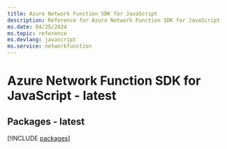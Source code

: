 ```yaml
---
title: Azure Network Function SDK for JavaScript
description: Reference for Azure Network Function SDK for JavaScript
ms.date: 04/25/2024
ms.topic: reference
ms.devlang: javascript
ms.service: networkfunction
---
```

# Azure Network Function SDK for JavaScript - latest
## Packages - latest
[!INCLUDE [packages](network-function-index.md)]